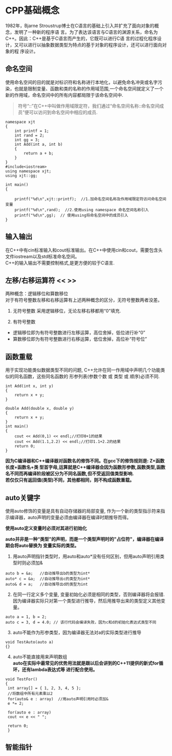 # CPP基础概念
1982年，Bjarne Stroustrup博士在C语言的基础上引入并扩充了面向对象的概念，发明了一种新的程序语
言。为了表达该语言与C语言的渊源关系，命名为C++。因此：C++是基于C语言而产生的，它既可以进行C语
言的过程化程序设计，又可以进行以抽象数据类型为特点的基于对象的程序设计，还可以进行面向对象的程
序设计。

## 命名空间
使用命名空间的目的就是对标识符和名称进行本地化，以避免命名冲突或名字污染，也就是限制变量、函数和类的名称的作用域范围,一个命名空间就定义了一个新的作用域，命名空间中的所有内容都局限于该命名空间中.

> 符号“::”在C++中叫做作用域限定符，我们通过“命名空间名称::命名空间成员”便可以访问到命名空间中相应的成员.
```
namespace xjt
{
	int printf = 1;
    int rand = 2;
    int gg = 3;
	int Add(int a, int b)
	{
		return a + b;
	}
}
#include<iostream>
using namespace xjt;
using xjt::gg;

int main()
{
	
	printf("%d\n",xjt::printf);  //1.加命名空间名称及作用域限定符访问命名空间变量
    printf("%d\n",rand);  //2.使用using namespace 命名空间名称引入
    printf("%d\n",gg);  // 使用using将命名空间中的成员引入
}
```

## 输入输出
在C++中有cin标准输入和cout标准输出。在C++中使用cin和cout，需要包含头文件iostream以及std标准命名空间。  
C++的输入输出不需要控制格式,是更方便的较于C语言.

## 左移/右移运算符 << >>
两种概念：逻辑移位和算数移位  
对于有符号整数左移和右移运算有上述两种概念的区分，无符号整数两者没差。  
1. 无符号整数
采用逻辑移位，无论左移右移都用“0”填充.

2. 有符号整数
* 逻辑移位即为有符号整数进行左移运算，高位舍掉，低位进行补“0”
* 算数移位即为有符号整数进行右移运算，低位舍掉，高位补“符号位”

## 函数重载
用于实现功能类似数据类型不同的问题, C++允许在同一作用域中声明几个功能类似的同名函数，这些同名函数的
形参列表(参数个数 或 类型 或 顺序)必须不同.
```
int Add(int x, int y)
{
	return x + y;
}

double Add(double x, double y)
{
	return x + y;
}
int main()
{
	cout << Add(0,1) << endl;//打印0+1的结果
	cout << Add(1.1,2.2) << endl;//打印1.1+2.2的结果
	return 0;
}
```
__因为C编译器和C++编译器对函数名的修饰不同。在gcc下的修饰规则是: Z+函数长度+函数名+类
型首字母,运算就是C++编译器会因为函数形参数,函数类型,函数名不同而再编译阶段被区分为不同名函数,但不受返回值类型影响.__  
__若仅仅只有返回值(类型)不同，其他都相同，则不构成函数重载。__   

## auto关键字
使用auto修饰的变量是具有自动存储器的局部变量, 作为一个新的类型指示符来指示编译器，auto声明的变量必须由编译器在编译时期推导而得。

__使用auto定义变量时必须对其进行初始化__   

__auto并非是一种“类型”的声明，而是一个类型声明时的"占位符"，编译器在编译期会将auto替换为
变量实际的类型。__  

1. 用auto声明指针类型时，用auto和auto*没有任何区别，但用auto声明引用类型时则必须加&
```
auto b = &a;   //自动推导出b的类型为int*
auto* c = &a;  //自动推导出c的类型为int*
auto& d = a;   //自动推导出d的类型为int
```

2. 在同一行定义多个变量, 变量初始化必须是相同的类型，否则编译器将会报错.  
因为编译器实际只对第一个类型进行推导，然后用推导出来的类型定义其他变量。
```
auto a = 1, b = 2; 
auto c = 3, d = 4.0; // 该行代码会编译失败，因为c和d的初始化表达式类型不同
```

3.  auto不能作为形参类型，因为编译器无法对a的实际类型进行推导
```
void TestAuto(auto a)
{}
```

4. auto不能直接用来声明数组  
__auto在实际中最常见的优势用法就是跟以后会讲到的C++11提供的新式for循环，还有lambda表达式等
进行配合使用。__

```
void TestFor()
{
 int array[] = { 1, 2, 3, 4, 5 };
 //将数组中所有元素乘以2
 for(auto& e : array)  //用auto声明引用时必须加&
 e *= 2;
 
 for(auto e : array)
 cout << e << " ";
 
 return 0; 
 }
```

## 智能指针
